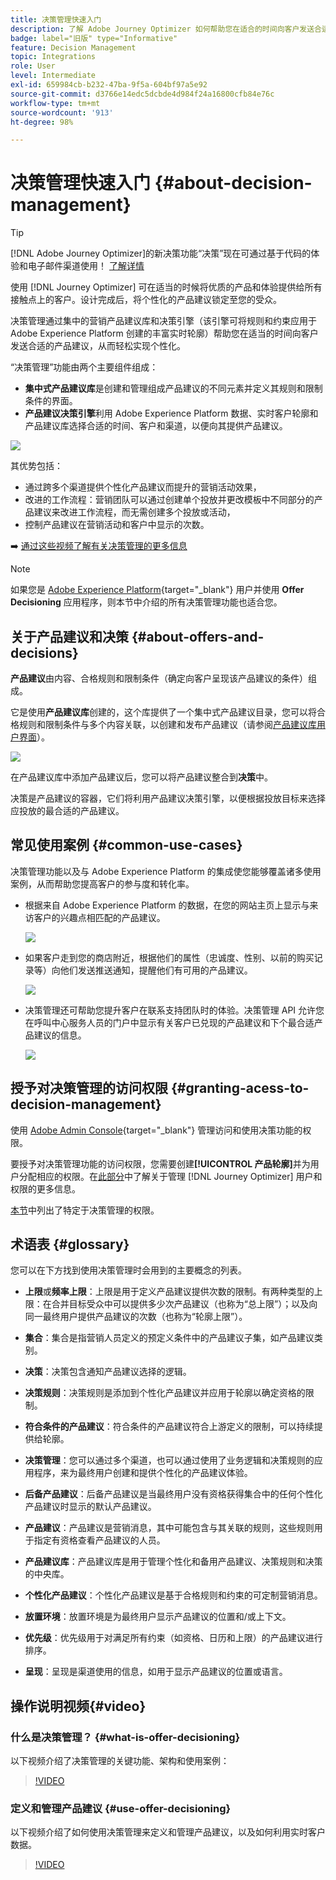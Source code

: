 ```yaml
---
title: 决策管理快速入门
description: 了解 Adobe Journey Optimizer 如何帮助您在适合的时间向客户发送合适的产品建议
badge: label="旧版" type="Informative"
feature: Decision Management
topic: Integrations
role: User
level: Intermediate
exl-id: 659984cb-b232-47ba-9f5a-604bf97a5e92
source-git-commit: d3766e14edc5dcbde4d984f24a16800cfb84e76c
workflow-type: tm+mt
source-wordcount: '913'
ht-degree: 98%

---
```


# 决策管理快速入门 {#about-decision-management}

>[!TIP]
>
>[!DNL Adobe Journey Optimizer]的新决策功能“决策”现在可通过基于代码的体验和电子邮件渠道使用！ [了解详情](../../experience-decisioning/gs-experience-decisioning.md)

使用 [!DNL Journey Optimizer] 可在适当的时候将优质的产品和体验提供给所有接触点上的客户。设计完成后，将个性化的产品建议锁定至您的受众。

决策管理通过集中的营销产品建议库和决策引擎（该引擎可将规则和约束应用于 Adobe Experience Platform 创建的丰富实时轮廓）帮助您在适当的时间向客户发送合适的产品建议，从而轻松实现个性化。

“决策管理”功能由两个主要组件组成：

* **集中式产品建议库**&#x200B;是创建和管理组成产品建议的不同元素并定义其规则和限制条件的界面。
* **产品建议决策引擎**&#x200B;利用 Adobe Experience Platform 数据、实时客户轮廓和产品建议库选择合适的时间、客户和渠道，以便向其提供产品建议。

![](../assets/architecture.png)

其优势包括：

* 通过跨多个渠道提供个性化产品建议而提升的营销活动效果，
* 改进的工作流程：营销团队可以通过创建单个投放并更改模板中不同部分的产品建议来改进工作流程，而无需创建多个投放或活动，
* 控制产品建议在营销活动和客户中显示的次数。

➡️ [通过这些视频了解有关决策管理的更多信息](#video)

>[!NOTE]
>
>如果您是 [Adobe Experience Platform](https://experienceleague.adobe.com/docs/experience-platform/landing/home.html?lang=zh-Hans){target="_blank"} 用户并使用 **Offer Decisioning** 应用程序，则本节中介绍的所有决策管理功能也适合您。

## 关于产品建议和决策 {#about-offers-and-decisions}

**产品建议**&#x200B;由内容、合格规则和限制条件（确定向客户呈现该产品建议的条件）组成。

它是使用&#x200B;**产品建议库**&#x200B;创建的，这个库提供了一个集中式产品建议目录，您可以将合格规则和限制条件与多个内容关联，以创建和发布产品建议（请参阅[产品建议库用户界面](../get-started/user-interface.md)）。

![](../assets/offer_structure.png)

在产品建议库中添加产品建议后，您可以将产品建议整合到&#x200B;**决策**&#x200B;中。

决策是产品建议的容器，它们将利用产品建议决策引擎，以便根据投放目标来选择应投放的最合适的产品建议。

## 常见使用案例 {#common-use-cases}

决策管理功能以及与 Adobe Experience Platform 的集成使您能够覆盖诸多使用案例，从而帮助您提高客户的参与度和转化率。

* 根据来自 Adobe Experience Platform 的数据，在您的网站主页上显示与来访客户的兴趣点相匹配的产品建议。

  ![](../assets/website.png)

* 如果客户走到您的商店附近，根据他们的属性（忠诚度、性别、以前的购买记录等）向他们发送推送通知，提醒他们有可用的产品建议。

  ![](../assets/push_sample.png)

* 决策管理还可帮助您提升客户在联系支持团队时的体验。决策管理 API 允许您在呼叫中心服务人员的门户中显示有关客户已兑现的产品建议和下个最合适产品建议的信息。

  ![](../../assets/do-not-localize/call-center.png)

## 授予对决策管理的访问权限 {#granting-acess-to-decision-management}

使用 [Adobe Admin Console](https://helpx.adobe.com/cn/enterprise/managing/user-guide.html){target="_blank"} 管理访问和使用决策功能的权限。

要授予对决策管理功能的访问权限，您需要创建&#x200B;**[!UICONTROL 产品轮廓]**&#x200B;并为用户分配相应的权限。在[此部分](../../administration/permissions.md)中了解关于管理 [!DNL Journey Optimizer] 用户和权限的更多信息。

[本节](../../administration/high-low-permissions.md#decisions-permissions)中列出了特定于决策管理的权限。

## 术语表 {#glossary}

您可以在下方找到使用决策管理时会用到的主要概念的列表。

* **上限**&#x200B;或&#x200B;**频率上限**：上限是用于定义产品建议提供次数的限制。有两种类型的上限：在合并目标受众中可以提供多少次产品建议（也称为“总上限”）；以及向同一最终用户提供产品建议的次数（也称为“轮廓上限”）。

* **集合**：集合是指营销人员定义的预定义条件中的产品建议子集，如产品建议类别。

* **决策**：决策包含通知产品建议选择的逻辑。

* **决策规则**：决策规则是添加到个性化产品建议并应用于轮廓以确定资格的限制。

* **符合条件的产品建议**：符合条件的产品建议符合上游定义的限制，可以持续提供给轮廓。

* **决策管理**：您可以通过多个渠道，也可以通过使用了业务逻辑和决策规则的应用程序，来为最终用户创建和提供个性化的产品建议体验。

* **后备产品建议**：后备产品建议是当最终用户没有资格获得集合中的任何个性化产品建议时显示的默认产品建议。

* **产品建议**：产品建议是营销消息，其中可能包含与其关联的规则，这些规则用于指定有资格查看产品建议的人员。

* **产品建议库**：产品建议库是用于管理个性化和备用产品建议、决策规则和决策的中央库。

* **个性化产品建议**：个性化产品建议是基于合格规则和约束的可定制营销消息。

* **放置环境**：放置环境是为最终用户显示产品建议的位置和/或上下文。

* **优先级**：优先级用于对满足所有约束（如资格、日历和上限）的产品建议进行排序。

* **呈现**：呈现是渠道使用的信息，如用于显示产品建议的位置或语言。

## 操作说明视频{#video}

### 什么是决策管理？ {#what-is-offer-decisioning}

以下视频介绍了决策管理的关键功能、架构和使用案例：

>[!VIDEO](https://video.tv.adobe.com/v/340414?quality=12&learn=on&captions=chi_hans)

### 定义和管理产品建议 {#use-offer-decisioning}

以下视频介绍了如何使用决策管理来定义和管理产品建议，以及如何利用实时客户数据。

>[!VIDEO](https://video.tv.adobe.com/v/340353?quality=12&learn=on&captions=chi_hans)



